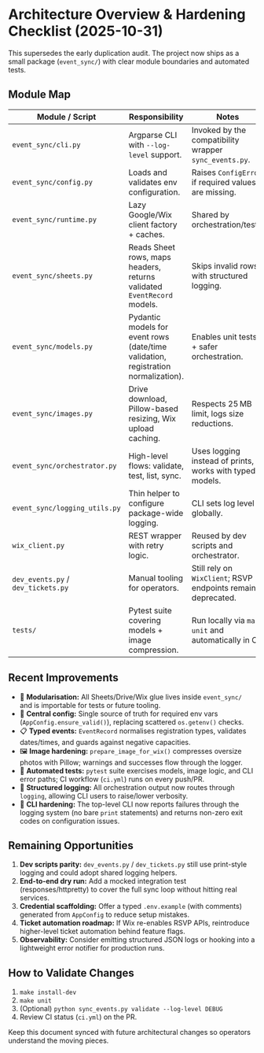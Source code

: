 # Architecture Overview & Hardening Checklist (2025-10-31)

This supersedes the early duplication audit. The project now ships as a small package (`event_sync/`) with clear module boundaries and automated tests.

## Module Map

| Module / Script | Responsibility | Notes |
| --- | --- | --- |
| `event_sync/cli.py` | Argparse CLI with `--log-level` support. | Invoked by the compatibility wrapper `sync_events.py`. |
| `event_sync/config.py` | Loads and validates env configuration. | Raises `ConfigError` if required values are missing. |
| `event_sync/runtime.py` | Lazy Google/Wix client factory + caches. | Shared by orchestration/tests. |
| `event_sync/sheets.py` | Reads Sheet rows, maps headers, returns validated `EventRecord` models. | Skips invalid rows with structured logging. |
| `event_sync/models.py` | Pydantic models for event rows (date/time validation, registration normalization). | Enables unit tests + safer orchestration. |
| `event_sync/images.py` | Drive download, Pillow-based resizing, Wix upload caching. | Respects 25 MB limit, logs size reductions. |
| `event_sync/orchestrator.py` | High-level flows: validate, test, list, sync. | Uses logging instead of prints, works with typed models. |
| `event_sync/logging_utils.py` | Thin helper to configure package-wide logging. | CLI sets log level globally. |
| `wix_client.py` | REST wrapper with retry logic. | Reused by dev scripts and orchestrator. |
| `dev_events.py` / `dev_tickets.py` | Manual tooling for operators. | Still rely on `WixClient`; RSVP endpoints remain deprecated. |
| `tests/` | Pytest suite covering models + image compression. | Run locally via `make unit` and automatically in CI. |

## Recent Improvements

- 🔁 **Modularisation:** All Sheets/Drive/Wix glue lives inside `event_sync/` and is importable for tests or future tooling.
- 🧾 **Central config:** Single source of truth for required env vars (`AppConfig.ensure_valid()`), replacing scattered `os.getenv()` checks.
- 📋 **Typed events:** `EventRecord` normalises registration types, validates dates/times, and guards against negative capacities.
- 🖼️ **Image hardening:** `prepare_image_for_wix()` compresses oversize photos with Pillow; warnings and successes flow through the logger.
- 🧪 **Automated tests:** `pytest` suite exercises models, image logic, and CLI error paths; CI workflow (`ci.yml`) runs on every push/PR.
- 📣 **Structured logging:** All orchestration output now routes through `logging`, allowing CLI users to raise/lower verbosity.
- 🧩 **CLI hardening:** The top-level CLI now reports failures through the logging system (no bare `print` statements) and returns non-zero exit codes on configuration issues.

## Remaining Opportunities

1. **Dev scripts parity:** `dev_events.py` / `dev_tickets.py` still use print-style logging and could adopt shared logging helpers.
2. **End-to-end dry run:** Add a mocked integration test (responses/httpretty) to cover the full sync loop without hitting real services.
3. **Credential scaffolding:** Offer a typed `.env.example` (with comments) generated from `AppConfig` to reduce setup mistakes.
4. **Ticket automation roadmap:** If Wix re-enables RSVP APIs, reintroduce higher-level ticket automation behind feature flags.
5. **Observability:** Consider emitting structured JSON logs or hooking into a lightweight error notifier for production runs.

## How to Validate Changes

1. `make install-dev`
2. `make unit`
3. (Optional) `python sync_events.py validate --log-level DEBUG`
4. Review CI status (`ci.yml`) on the PR.

Keep this document synced with future architectural changes so operators understand the moving pieces.
